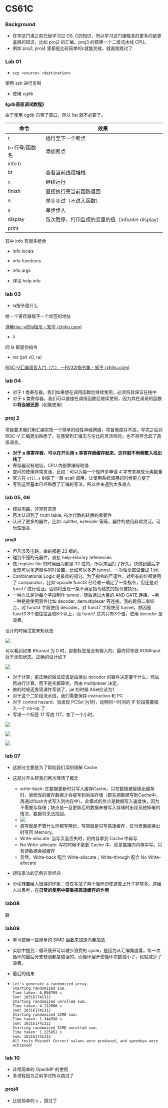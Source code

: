# CS61C

### Background

- 在学这门课之前已经学习过 OS, C的知识，所以学习这门课瞄准的更多的是更底层的知识，比如 proj2 的汇编，proj3 的搭建一个二级流水线 CPU。
- 例如 proj1, proj4 里都是比较简单的c就能完成，就直接跳过了

### Lab 01

- `scp <source> <destination>`

使用 ssh 进行复制

- 使用 cgdb

**《gdb高级调试教程》**

由于使用 cgdb 自带了窗口，所以 list 就不必要了。

| 命令          | 效果                                             |
| ------------- | ------------------------------------------------ |
| r             | 运行至下一个断点                                 |
| b+行号/函数名 | 添加断点                                         |
| info b        |                                                  |
| bt            | 查看当前线程堆栈                                 |
| c             | 继续运行                                         |
| finish        | 直接执行完当前函数返回                           |
| n             | 单步步过（不进入函数）                           |
| s             | 单步步入                                         |
| display       | 每次暂停，打印监视的变量的值（info/del display） |
| print         |                                                  |

其中 info 有很多组合

- info locals
- info functions
- info args

- 详见 help info

### lab 03

- la指令是什么

给一个寄存器赋予一个标签的地址

[详解risc-v的la指令 - 知乎 (zhihu.com)](https://zhuanlan.zhihu.com/p/367085156)

- li

同 la 都是伪指令

- ret (jalr x0, ra)

[RISC-V汇编语言入门（六） —RV32I指令集 - 知乎 (zhihu.com)](https://zhuanlan.zhihu.com/p/540887151)

### lab 04

- 对于 t 类寄存器，我们如果想在调用函数后继续使用，必须将其保证在栈中
- 对于 s 类寄存器，我们可以直接在调用函数后继续使用，因为其在调用的函数中**将会被还原**（如果使用）

### proj 2

项目要求我们用汇编实现一个简单的线性神经网络，项目难度并不高，写完之后对 RISC-V 汇编更加熟悉了。在感受到汇编无与伦比的灵活性时，也不禁怀念起了高级语言。

- **对于 a 类寄存器，可以在开头用 s 类寄存器缓存起来，这样就不用频繁入栈出栈了**
- 寄存器没有地址，CPU 内部靠编号取值
- 空间的使用非常灵活，比如：可以为每一个矩阵多申请 4 字节来存放元素数量
- 官方在 `util.s` 封装了一层 ecall 调用，让使用系统调用的时候更方便了
- 写到这里基本已经熟悉了汇编的写法，所以并未遇到太多难点

### lab 05, 06

- 模拟电路，非常有意思
- 再次认识到了 truth table, 布尔代数的转换的重要性
- 认识了更多的器件，比如: splitter, extender 等等，器件的使用非常灵活，可玩性很高

#### proj3

- 但凡涉及电路，做的都是 23 版的。
- 碰到不懂的元器件，直接 help->library references
- 做 register file 的时候因为都是 32 位的，所以来回打了好久。快做到最后才发现可以多选器件同时设置，比如可以多选 tunnel，一次性全部设置成 1 bit
- Combinational Logic 是最难的部分。为了指令的严谨性，对所有的位都使用了 comparator，比如 opcode funct3 已经唯一确定了一条指令，但还是对 funct7 进行验证。否则将出现一条不满足指令格式的指令被执行。
- 一种方法是对每个字段制作 tunnel，随后通过大量的 AND GATE 连接。~另一种是是使用器件比如 decoder, demultiplexer 等连接。我的是将二者结合，对 funct3 字段使用 decoder，对 funct7 字段使用 tunnel。原因是 funct3 8个值往往会取6个以上，而 funct7 总共只有3个值，使用 decoder 是浪费。

设计的时候注意未知状态

![](./Notes/Ref/3.png)

可以看到如果 Bformat 为 0 时，那些标签是没有输入的，最终将导致 ROMInput 处于未知状态。正确的设计如下

![](./Notes/Ref/4.png)

- 对于计算，更正确的做法应该是由类似 decoder 的器件决定要干什么，然后再进行计算。而不是先都算完，再由 multiplexer 决定。
- 做的时候还发现课件写错了，jal 的时候 ASel应该为1
- 对于这个二阶段流水线，我们需要保存 instruction 和 PC
- 对于 control hazard，当发现 PCSel 为1时，说明同一时间的 IF 阶段需要插入一个 no-op 了
- 写错一个标签 17 写成 117，查了一个小时。

![](./Notes/Ref/5.png)

![](./Notes/Ref/6.png)

![](./Notes/Ref/7.png)

### lab 07

- 这部分主要是为了帮助我们深刻理解 Cache
- 这部分开头帮我们再次理清了概念
  - write-back: 在数据更新时只写入缓存Cache。只在数据被替换出缓存时，被修改的缓存数据才会被写到后端存储（即先把数据写到Cache中，再通过flush方式写入到内存中）。此模式的优点是数据写入速度快，因为不需要写存储；缺点是一旦更新后的数据未被写入存储时出现系统掉电的情况，数据将无法找回。         
  -  ![](./Notes/Ref/2.png)
  - 直写就是不管什么样都写两份，写回就是只写高速缓存，仅当页面被换出时写回 Memory。
  - Write-allocate: 当写页面丢失时，将内存拿到 Cache 中再写
  - No Write-allocate: 写的时候不拿到 Cache 中，而是直接向内存中写。只有读数据会被缓存
  - 显然，Write-back 配合 Write-allocate；Write-through 配合 No Write-allocate

- 矩阵乘法的示例非常经典
- 分块转置给人很深的印象：仅仅多加了两个循环却使速度上升了非常多。这给人以思考，在**日常的使用中要重视高速缓存的作用**

### lab08

跳

### lab09

- 学习使用一些简单的 SIMD 函数来加速向量加法

- 实验中提到：循环展开可以减少浪费的 cycle，是因为从汇编角度看，每一次循环的最后分支预测都是错误的，而循环展开使循环次数减小了，也就减少了浪费。

- 最后的结果

- ```shell
  Let's generate a randomized array.
  Starting randomized sum.
  Time taken: 6.050769 s
  Sum: 103161741312
  Starting randomized unrolled sum.
  Time taken: 4.112006 s
  Sum: 103161741312
  Starting randomized SIMD sum.
  Time taken: 1.344998 s
  Sum: 103161741312
  Starting randomized SIMD unrolled sum.
  Time taken: 1.225852 s
  Sum: 103161741312
  All tests Passed! Correct values were produced, and speedups were achieved!
  ```



### lab 10

- 非常简单的 OpenMP 的使用
- 多进程因为之前学过所以跳过了

### proj4

- 比较简单的 c ，跳过了
